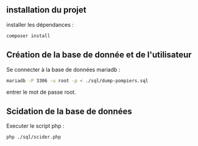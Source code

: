 ## installation du projet

installer les dépendances :
```bash
composer install
```

## Création de la base de donnée et de l'utilisateur

Se connecter à la base de données mariadb :
```bash
mariadb -P 3306 -u root -p < ./sql/dump-pompiers.sql
```

entrer le mot de passe root.

## Scidation de la base de données

Executer le script php :
```bash
php ./sql/scider.php 
```

